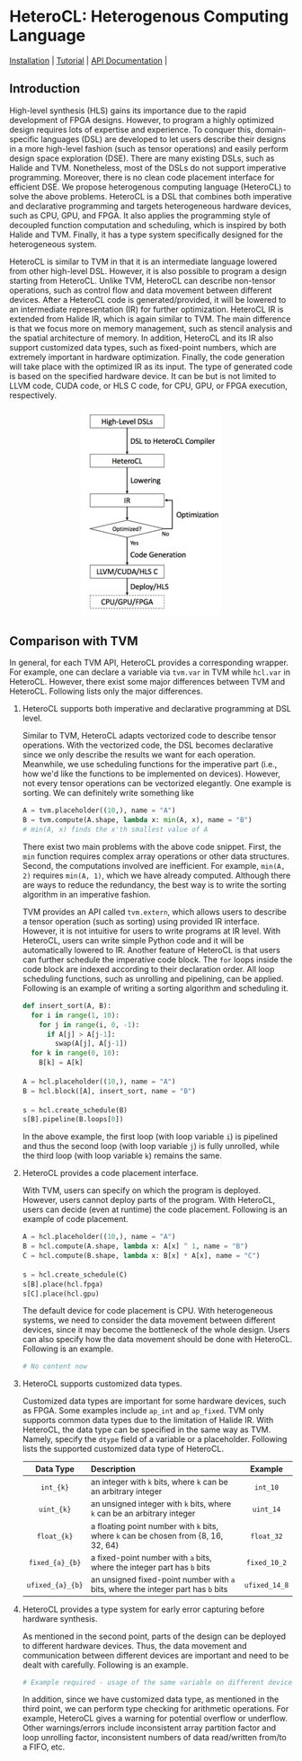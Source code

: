 HeteroCL: Heterogenous Computing Language
=========================================

[Installation](docs#installation-guide) | [Tutorial](docs/tutorial.md) | [API Documentation](docs#python-api) | 

## Introduction

High-level synthesis (HLS) gains its importance due to the rapid development of FPGA designs. However, to program a highly optimized design requires lots of expertise and experience. To conquer this, domain-specific languages (DSL) are developed to let users describe their designs in a more high-level fashion (such as tensor operations) and easily perform design space exploration (DSE). There are many existing DSLs, such as Halide and TVM. Nonetheless, most of the DSLs do not support imperative programming. Moreover, there is no clean code placement interface for efficient DSE. We propose heterogenous computing language (HeteroCL) to solve the above problems. HeteroCL is a DSL that combines both imperative and declarative programming and targets heterogeneous hardware devices, such as CPU, GPU, and FPGA. It also applies the programming style of decoupled function computation and scheduling, which is inspired by both Halide and TVM. Finally, it has a type system specifically designed for the heterogeneous system.

HeteroCL is similar to TVM in that it is an intermediate language lowered from other high-level DSL. However, it is also possible to program a design starting from HeteroCL. Unlike TVM, HeteroCL can describe non-tensor operations, such as control flow and data movement between different devices. After a HeteroCL code is generated/provided, it will be lowered to an intermediate representation (IR) for further optimization. HeteroCL IR is extended from Halide IR, which is again similar to TVM. The main difference is that we focus more on memory management, such as stencil analysis and the spatial architecture of memory. In addition, HeteroCL and its IR also support customized data types, such as fixed-point numbers, which are extremely important in hardware optimization. Finally, the code generation will take place with the optimized IR as its input. The type of generated code is based on the specified hardware device. It can be but is not limited to LLVM code, CUDA code, or HLS C code, for CPU, GPU, or FPGA execution, respectively.

<p align="center">
<img src="docs/Arch.png" width="250">
</p>

## Comparison with TVM

In general, for each TVM API, HeteroCL provides a corresponding wrapper. For example, one can declare a variable via `tvm.var` in TVM while `hcl.var` in HeteroCL. However, there exist some major differences between TVM and HeteroCL. Following lists only the major differences.

1. HeteroCL supports both imperative and declarative programming at DSL level.

   Similar to TVM, HeteroCL adapts vectorized code to describe tensor operations. With the vectorized code, the DSL becomes declarative since we only describe the results we want for each operation. Meanwhile, we use scheduling functions for the imperative part (i.e., how we'd like the functions to be implemented on devices). However, not every tensor operations can be vectorized elegantly. One example is sorting. We can definitely write something like
      ```python
      A = tvm.placeholder((10,), name = "A")
      B = tvm.compute(A.shape, lambda x: min(A, x), name = "B")
      # min(A, x) finds the x'th smallest value of A
      ```
   There exist two main problems with the above code snippet. First, the `min` function requires complex array operations or other data structures. Second, the computations involved are inefficient. For example, `min(A, 2)` requires `min(A, 1)`, which we have already computed. Although there are ways to reduce the redundancy, the best way is to write the sorting algorithm in an imperative fashion.

   TVM provides an API called `tvm.extern`, which allows users to describe a tensor operation (such as sorting) using provided IR interface. However, it is not intuitive for users to write programs at IR level. With HeteroCL, users can write simple Python code and it will be automatically lowered to IR. Another feature of HeteroCL is that users can further schedule the imperative code block. The `for` loops inside the code block are indexed according to their declaration order. All loop scheduling functions, such as unrolling and pipelining, can be applied. Following is an example of writing a sorting algorithm and scheduling it.

      ```python
      def insert_sort(A, B):
        for i in range(1, 10):
          for j in range(i, 0, -1):
            if A[j] > A[j-1]:
              swap(A[j], A[j-1])
        for k in range(0, 10):
          B[k] = A[k]
      
      A = hcl.placeholder((10,), name = "A")
      B = hcl.block([A], insert_sort, name = "B")
      
      s = hcl.create_schedule(B)
      s[B].pipeline(B.loops[0])
      ```

   In the above example, the first loop (with loop variable `i`) is pipelined and thus the second loop (with loop variable `j`) is fully unrolled, while the third loop (with loop variable `k`) remains the same.

2. HeteroCL provides a code placement interface.

   With TVM, users can specify on which the program is deployed. However, users cannot deploy parts of the program. With HeteroCL, users can decide (even at runtime) the code placement. Following is an example of code placement.

      ```python
      A = hcl.placeholder((10,), name = "A")
      B = hcl.compute(A.shape, lambda x: A[x] ^ 1, name = "B")
      C = hcl.compute(B.shape, lambda x: B[x] * A[x], name = "C")
      
      s = hcl.create_schedule(C)
      s[B].place(hcl.fpga)
      s[C].place(hcl.gpu)
      ```

   The default device for code placement is CPU. With heterogeneous systems, we need to consider the data movement between different devices, since it may become the bottleneck of the whole design. Users can also specify how the data movement should be done with HeteroCL. Following is an example.

      ```python
      # No content now
      ```
   <a name="dtype"></a>
3. HeteroCL supports customized data types.

   Customized data types are important for some hardware devices, such as FPGA. Some examples include `ap_int` and `ap_fixed`. TVM only supports common data types due to the limitation of Halide IR. With HeteroCL, the data type can be specified in the same way as TVM. Namely, specify the `dtype` field of a variable or a placeholder. Following lists the supported customized data type of HeteroCL.

   | Data Type | Description | Example |
   | :-------: | :------ | :-----: |
   | `int_{k}` | an integer with `k` bits, where `k` can be an arbitrary integer | `int_10` |
   | `uint_{k}` | an unsigned integer with `k` bits, where `k` can be an arbitrary integer | `uint_14` |
   | `float_{k}` | a floating point number with `k` bits, where `k` can be chosen from {8, 16, 32, 64} | `float_32` |
   | `fixed_{a}_{b}` | a fixed-point number with `a` bits, where the integer part has `b` bits | `fixed_10_2` |
   | `ufixed_{a}_{b}` | an unsigned fixed-point number with `a` bits, where the integer part has `b` bits | `ufixed_14_8` |

4. HeteroCL provides a type system for early error capturing before hardware synthesis.

   As mentioned in the second point, parts of the design can be deployed to different hardware devices. Thus, the data movement and communication between different devices are important and need to be dealt with carefully. Following is an example.

      ```python
      # Example required - usage of the same variable on different devices
      ```

   In addition, since we have customized data type, as mentioned in the third point, we can perform type checking for arithmetic operations. For example, HeteroCL gives a warning for potential overflow or underflow. Other warnings/errors include inconsistent array partition factor and loop unrolling factor, inconsistent numbers of data read/written from/to a FIFO, etc.
